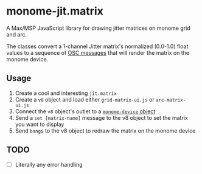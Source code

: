 # monome-jit.matrix
A Max/MSP JavaScript library for drawing jitter matrices on monome grid and arc.

The classes convert a 1-channel Jitter matrix's normalized (0.0-1.0) float values to a sequence of [OSC messages](https://monome.org/docs/serialosc/osc/) that will render the matrix on the monome device.

## Usage
1. Create a cool and interesting `jit.matrix`
2. Create a `v8` object and load either `grid-matrix-ui.js` or `arc-matrix-ui.js`
3. Connect the `v8` object's outlet to a [`monome-device` object](https://monome.org/docs/grid/studies/max/)
4. Send a `set [matrix-name]` message to the v8 object to set the matrix you want to display
5. Send `bang`s to the v8 object to redraw the matrix on the monome device

## TODO
- [ ] Literally any error handling